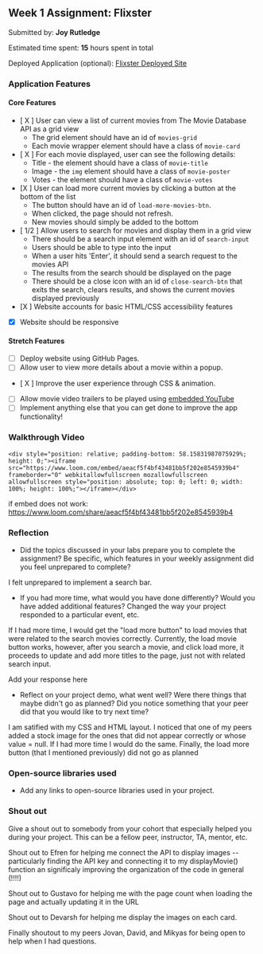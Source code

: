 
## Week 1 Assignment: Flixster

Submitted by: **Joy Rutledge**

Estimated time spent: **15** hours spent in total

Deployed Application (optional): [Flixster Deployed Site](ADD_LINK_HERE)

### Application Features

#### Core Features

- [ X ] User can view a list of current movies from The Movie Database API as a grid view
  - The grid element should have an id of `movies-grid`
  - Each movie wrapper element should have a class of `movie-card`
- [ X ] For each movie displayed, user can see the following details:
  - Title - the element should have a class of `movie-title`
  - Image - the `img` element should have a class of `movie-poster`
  - Votes - the element should have a class of `movie-votes`
- [X ] User can load more current movies by clicking a button at the bottom of the list
  - The button should have an id of `load-more-movies-btn`.
  - When clicked, the page should not refresh.
  - New movies should simply be added to the bottom
- [ 1/2 ] Allow users to search for movies and display them in a grid view
  - There should be a search input element with an id of `search-input`
  - Users should be able to type into the input
  - When a user hits 'Enter', it should send a search request to the movies API
  - The results from the search should be displayed on the page
  - There should be a close icon with an id of `close-search-btn` that exits the search, clears results, and shows the current movies displayed previously
- [X ] Website accounts for basic HTML/CSS accessibility features
- [X] Website should be responsive

#### Stretch Features

- [ ] Deploy website using GitHub Pages.
- [ ] Allow user to view more details about a movie within a popup.
- [ X ] Improve the user experience through CSS & animation.
- [ ] Allow movie video trailers to be played using [embedded YouTube](https://support.google.com/youtube/answer/171780?hl=en)
- [ ] Implement anything else that you can get done to improve the app functionality!

### Walkthrough Video

`<div style="position: relative; padding-bottom: 58.15831987075929%; height: 0;"><iframe src="https://www.loom.com/embed/aeacf5f4bf43481bb5f202e8545939b4" frameborder="0" webkitallowfullscreen mozallowfullscreen allowfullscreen style="position: absolute; top: 0; left: 0; width: 100%; height: 100%;"></iframe></div>`

if embed does not work: https://www.loom.com/share/aeacf5f4bf43481bb5f202e8545939b4 



### Reflection

- Did the topics discussed in your labs prepare you to complete the assignment? Be specific, which features in your weekly assignment did you feel unprepared to complete?

I felt unprepared to implement a search bar. 

- If you had more time, what would you have done differently? Would you have added additional features? Changed the way your project responded to a particular event, etc.

If I had more time, I would get the "load more button" to load movies that were related to the search movies correctly. Currently, the load movie button works, however, after you search a movie, and click load more, it proceeds to update and add more titles to the page, just not with related search input. 
  
Add your response here

- Reflect on your project demo, what went well? Were there things that maybe didn't go as planned? Did you notice something that your peer did that you would like to try next time?

I am satified with my CSS and HTML layout. I noticed that one of my peers added a stock image for the ones that did not appear correctly or whose value = null. If I had more time I would do the same. Finally, the load more button (that I mentioned previously) did not go as planned

### Open-source libraries used

- Add any links to open-source libraries used in your project.

### Shout out

Give a shout out to somebody from your cohort that especially helped you during your project. This can be a fellow peer, instructor, TA, mentor, etc.

Shout out to Efren for helping me connect the API to display images -- particularly finding the API key and connecting it to my displayMovie() function an significaly improving the organization of the code in general (!!!!)

Shout out to Gustavo for helping me with the page count when loading the page and actually updating it in the URL

Shout out to Devarsh for helping me display the images on each card.

Finally shoutout to my peers Jovan, David, and Mikyas for being open to help when I had questions. 
